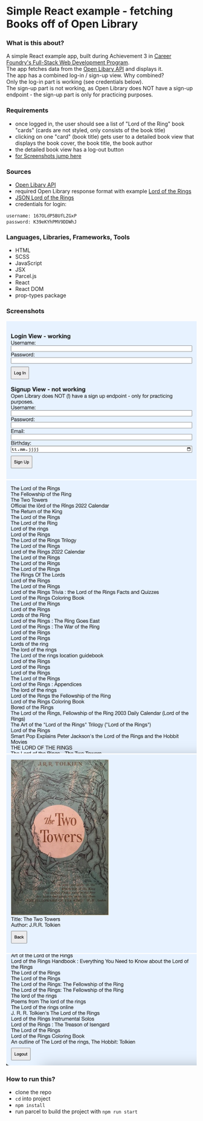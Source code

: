 # Simple React example - fetching Books off of Open Library

### What is this about?
A simple React example app, built during Achievement 3 in [Career Foundry's Full-Stack Web Development Program](https://careerfoundry.com/en/courses/become-a-web-developer/). <br>
The app fetches data from the [Open Libary API](https://openlibrary.org/developers/api) and displays it. <br>
The app has a combined log-in / sign-up view. Why combined? <br>
Only the log-in part is working (see credentials below). <br>
The sign-up part is not working, as Open Library does NOT have a sign-up endpoint - the sign-up part is only for practicing purposes. <br>

### Requirements
- once logged in, the user should see a list of "Lord of the Ring" book "cards" (cards are not styled, only consists of the book title)
- clicking on one "card" (book title) gets user to a detailed book view that displays the book cover, the book title, the book author
- the detailed book view has a log-out button
- [for Screenshots jump here](#Screenshots)

### Sources
- [Open Libary API](https://openlibrary.org/developers/api)
- required Open Library response format with example [Lord of the Rings](https://openlibrary.org/dev/docs/api/search)
- [JSON Lord of the Rings](https://openlibrary.org/search.json?q=the+lord+of+the+rings)
- credentials for login:
```
username: 167OLdP5BUfLZGxP
password: K39eKYhPMV9DDWhJ
```

### Languages, Libraries, Frameworks, Tools
- HTML
- SCSS
- JavaScript
- JSX
- Parcel.js
- React
- React DOM
- prop-types package

### Screenshots

![01](src/img/01-login-view.png) <br>
![02](src/img/02-book-cards.png) <br>
![03](src/img/03-book-view-detail.png) <br>
![04](src/img/04-book-cards-logout.png) <br>

### How to run this?
- clone the repo
- `cd` into project
- `npm install`
- run parcel to build the project with `npm run start`